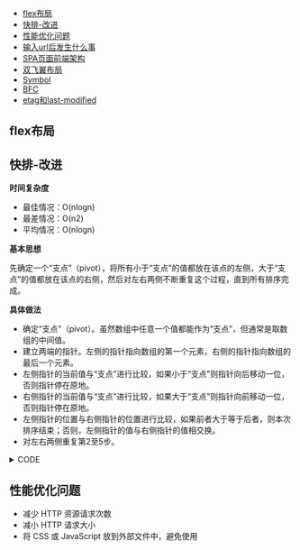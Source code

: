 * [flex布局](#flex布局)
* [快排-改进](#快排-改进)
* [性能优化问题](#性能优化问题)
* [输入url后发生什么事](#输入url后发生什么事)
* [SPA页面前端架构](#spa页面前端架构)
* [双飞翼布局](#双飞翼布局)
* [Symbol](#symbol)
* [BFC](#bfc)
* [etag和last-modified](#etag和last-modified)

## flex布局
## 快排-改进

**时间复杂度**

* 最佳情况：O(nlogn)
* 最差情况：O(n2)
* 平均情况：O(nlogn)

**基本思想**

先确定一个“支点”（pivot），将所有小于“支点”的值都放在该点的左侧，大于“支点”的值都放在该点的右侧，然后对左右两侧不断重复这个过程，直到所有排序完成。

**具体做法**

* 确定“支点”（pivot）。虽然数组中任意一个值都能作为“支点”，但通常是取数组的中间值。
* 建立两端的指针。左侧的指针指向数组的第一个元素，右侧的指针指向数组的最后一个元素。
* 左侧指针的当前值与“支点”进行比较，如果小于“支点”则指针向后移动一位，否则指针停在原地。
* 右侧指针的当前值与“支点”进行比较，如果大于“支点”则指针向前移动一位，否则指针停在原地。
* 左侧指针的位置与右侧指针的位置进行比较，如果前者大于等于后者，则本次排序结束；否则，左侧指针的值与右侧指针的值相交换。
* 对左右两侧重复第2至5步。

<details>
<summary>CODE</summary>

```
function quickSort(arr) {
	function change(index1, index2) {
		[arr[index1], arr[index2]] = [arr[index2], arr[index1]];
	}

	function partition(left, right) {
		const pivot = arr[Math.floor((left + right) / 2)];
		let i = left;
		let j = right;
		while (i <= j) {
			while (arr[i] < pivot) {
				i++;
			}
			while (arr[j] > pivot) {
				j--;
			}
			if (i <= j) {
				change(i, j);
				i++;
				j--;
			}
		}
		if (left < i - 1) {
			partition(left, i - 1);
		}
		if (i < right) {
			partition(i, right);
		}
	}

	if (arr.length < 2) return arr;

	partition(0, arr.length - 1);

	return arr;
}
```

</details>

## 性能优化问题

* 减少 HTTP 资源请求次数
* 减小 HTTP 请求大小
* 将 CSS 或 JavaScript 放到外部文件中，避免使用<style>或<script>标签直接引入
* 避免页面中空的 href 和 src
* 减少页面重定向
* 为 HTML 指定 Cache-Control 或 Expires
* 合理设置 Etag 和 Last-Modified
* 使用静态资源分域存放来增加下载并行数
* 使用静态资源 CDN 来存储文件
* 减少 Cookie 的大小并进行 Cookie 隔离
* 推荐使用异步 JavaScript 资源
* 把 CSS 资源引用放到 HTML 文件顶部
* JavaScript 资源引用放到 HTML 文件底部
* 尽量预先设定图片等大小
* 减少 DOM 元素数量和深度
* CSS 动画使用 translate、scale 代替 top、height
* 首屏加载和按需加载，非首屏内容滚屏加载，保证首屏内容最小化
* 模块化资源并行下载
* inline 首屏必备的 CSS 和 JavaScript
* 图片压缩处理
* 使用较小的图片，合理使用 base64 内嵌图片
* 图片懒加载
* 使用 iconfont 代替图片图标
* 尽量使用 id
* 合理缓存 DOM 对象
* 页面元素尽量使用事件代理，避免直接事件绑定
* 避免 touchmove、scroll 连续事件处理
* 使用 CSS3 动画，开启GPU加速
## 输入url后发生什么事
### 1. 浏览器接受URL

URL包含的信息：协议、网络地址:端口号、资源路径、查询字符串？、片段标识符#

### 2. 浏览器查找当前URL是否存在缓存，并比较缓存是否过期。

如果请求的页面在缓存中且未过期，则直接进行第8步。

缓存分为彻底缓存和缓存协商，这里的确认是否过期是指彻底缓存（缓存失效之前不再需要跟服务器交互）。

<details>
<summary>DETAIL</summary>

#### 彻底缓存的机制（http首部字段）：cache-control，Expires

* Expires：是一个绝对时间，即服务器时间。浏览器检查当前时间，如果还没到失效时间就直接使用缓存文件。但是该方法存在一个问题：服务器时间与客户端时间可能不一致。因此该字段已经很少使用，现在基本用cache-control进行判断。
* cache-control：
  - max-age：cache-control中的max-age保存一个相对时间。例如Cache-Control: max-age = 484200，表示浏览器收到文件后，缓存在484200s内均有效。 如果同时存在cache-control和Expires，浏览器总是优先使用cache-control。
  - no-cache：使用缓存前必须和服务器进行确认，也就是需要发起请求。
  - no-store：不缓存

#### 缓存协商。对应http首部字段：last-modified，Etag

当缓存过期时，浏览器会向服务器发起请求询问资源是否真正过期，这就是缓存协商。

* last-modified：是第一次请求资源时，服务器返回的字段，表示最后一次更新的时间。下一次浏览器请求资源时就发送if-modified-since字段。服务器用本地Last-modified时间与if-modified-since时间比较，如果不一致则认为缓存已过期并返回新资源给浏览器；如果时间一致则发送304状态码，让浏览器继续使用缓存。当然，用该方法也存在问题，比如修改时间有变化但实际内容没有变化，而服务器却再次将资源发送给浏览器。所以，使用Etag进行判断更好。
* Etag：资源的实体标识（哈希字符串），当资源内容更新时，Etag会改变。服务器会判断Etag是否发生变化，如果变化则返回新资源，否则返回304。

> 缓存协商的过程需要发起一起HTTP请求，如果返回304则继续使用缓存。对于移动端一次请求还是有代价的，所以我们需要避免304。

> 对于很少进行更改的静态文件，可以在文件名中加入版本号，如get.v1.js，并且把Cache-Control的max-age设置成一年半载，这样就不会发送请求。

> 需要注意的是，当这些文件更新的时候，我们需要更新其版本号，这样浏览器才会到服务器下载新资源。

![](https://upload-images.jianshu.io/upload_images/3160413-fb75e5af66606680.png?imageMogr2/auto-orient/strip%7CimageView2/2/w/692)
</details>

### 3. DNS解析域名

如果网络地址不是一个 IP 地址，通过DNS解析域名返回一个IP地址

<details>
<summary>DETAIL</summary>

DNS数据库是域名和IP地址相互映射的一个分布式数据库，DNS协议用来将域名转换为IP地址，它运行在UDP协议之上。UDP无需连接，时效性更好。

#### DNS查询

* 操作系统会先检查本地hosts文件是否有这个网址映射关系，如果有就调用这个IP地址映射，完成域名解析。
* 否则，查找本地DNS解析器缓存，如果查找到则返回。
* 否则，查找本地DNS服务器，如果查找到则返回。
* 否则，1）未用转发模式，按根域服务器 ->顶级域,.com->第二层域，example.com ->子域，www.example.com的顺序找到IP地址。2）用转发模式，按上一级DNS服务器->上上级->....逐级向上查询找到IP地址。

</details>

### 4. 浏览器与服务器通过三次握手建立TCP连接

<details>
<summary>DETAIL</summary>

![](https://upload-images.jianshu.io/upload_images/3160413-5a9f596e6bde10c6.png?imageMogr2/auto-orient/strip%7CimageView2/2/w/700)

为什么需要进行三次握手，而不是两次握手？

原因是两次握手不可靠。比如，浏览器发送一个连接请求包A，但包A在半路上堵车了，浏览器就认为包A丢失了，所以重新发生一个请求包B给服务器。服务器收到请求，建立连接。两端进行通信，结束后关闭连接。但是这时候，包A到达了服务器，服务器不知道这是一个无效的包，所以进行响应。这时两次握手已经完成，两端就建立起一个无效的连接。但浏览器认为自己没发出请求，所以不会回应，这样就让服务器白白等待回应，浪费了服务器资源。而三次握手的机制下，浏览器知道自己并没有请求连接，会发送拒绝包给服务器，服务器收到回应后也会结束这次无效的连接。

</details>

### 5. 浏览器向服务器发送HTTP请求。

完整的HTTP请求包含请求起始行、请求头部、请求主体三部分。

数据经过应用层、传输层、网络层、物理层逐层封装，传输到下一个目的地。

<details>
<summary>DETAIL</summary>

![](https://upload-images.jianshu.io/upload_images/5695795-50fb4ff95551f317.png?imageMogr2/auto-orient/strip%7CimageView2/2/w/700)

</details>

### 6. 服务器收到请求，从它的文档空间中查找资源并返回HTTP响应。

服务器在收到浏览器发送的HTTP请求之后，会将收到的HTTP报文封装成HTTP的Request对象，并通过不同的Web服务器进行处理，处理完的结果以HTTP的Response对象返回，主要包括状态码，响应头，响应报文三个部分。

### 7. 浏览器接受 HTTP 响应，检查 HTTP header 里的状态码，并做出不同的处理方式。

<details>
<summary>DETAIL</summary>

状态码主要包括以下部分
* 1xx：指示信息–表示请求已接收，继续处理。
* 2xx：成功–表示请求已被成功接收、理解、接受。
* 3xx：重定向–要完成请求必须进行更进一步的操作。
* 4xx：客户端错误–请求有语法错误或请求无法实现。
* 5xx：服务器端错误–服务器未能实现合法的请求。

>200 OK (from cache)  是浏览器没有跟服务器确认，直接用了浏览器缓存；
>
>304 Not Modified 是浏览器和服务器多确认了一次缓存有效性，再用的缓存。

响应头主要由Cache-Control、 Connection、Date、Pragma等组成。

响应体为服务器返回给浏览器的信息，主要由HTML，css，js，图片文件组成。

</details>

### 8. 如果是可以缓存的，这个响应则会被存储起来。

根据首部字段判断是否进行缓存。例如，Cache-Control, no-cache(每次使用缓存前和服务器确认)，no-store 绝对禁止缓存

### 9. 解码

解析HTML，查看[浏览器渲染流程](https://github.com/Leechikit/fe-knowledge/issues/9)

### 10. 渲染

查看[浏览器渲染流程](https://github.com/Leechikit/fe-knowledge/issues/9)

### 11. 关闭TCP连接或继续保持连接

通过四次挥手关闭连接(FIN ACK, ACK, FIN ACK, ACK)。

<details>
<summary>DETAIL</summary>

![](https://upload-images.jianshu.io/upload_images/3160413-1d8c843335a5f419.png?imageMogr2/auto-orient/strip%7CimageView2/2/w/700)

为什么需要进行四次挥手？

第一次挥手是浏览器发完数据后，发送FIN请求断开连接。第二次挥手是服务器发送ACK表示同意，如果在这一次服务器也发送FIN请求断开连接似乎也没有不妥，但考虑到服务器可能还有数据要发送，所以服务器发送FIN应该放在第三次挥手中。这样浏览器需要返回ACK表示同意，也就是第四次挥手。

简而言之，一端断开连接需要两次挥手（请求和回应），两端断开连接就需要四次挥手了。

</details>

## SPA页面前端架构
## 双飞翼布局
## Symbol
作为对象属性的唯一标识符，防止对象属性冲突发生。
## BFC
## etag和last-modified